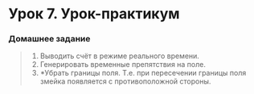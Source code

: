 # Урок 7. Урок-практикум
### Домашнее задание
> 1) Выводить счёт в режиме реального времени.
> 2) Генерировать временные препятствия на поле.
> 3) *Убрать границы поля. Т.е. при пересечении границы поля змейка появляется с противоположной стороны.
